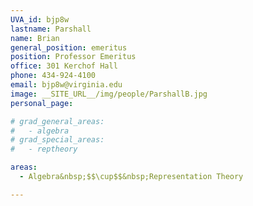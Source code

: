 ```yaml
---
UVA_id: bjp8w
lastname: Parshall
name: Brian
general_position: emeritus
position: Professor Emeritus
office: 301 Kerchof Hall
phone: 434-924-4100
email: bjp8w@virginia.edu
image: __SITE_URL__/img/people/ParshallB.jpg
personal_page:

# grad_general_areas:
#   - algebra
# grad_special_areas:
#   - reptheory

areas:
  - Algebra&nbsp;$$\cup$$&nbsp;Representation Theory

---
```


